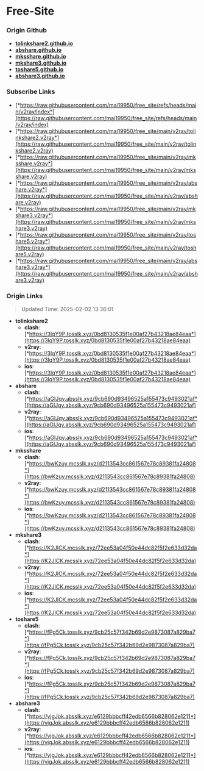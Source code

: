 # Free-Site

### Origin Github

- [**tolinkshare2.github.io**](https://github.com/tolinkshare2/tolinkshare2.github.io)
- [**abshare.github.io**](https://github.com/abshare/abshare.github.io)
- [**mksshare.github.io**](https://github.com/mksshare/mksshare.github.io)
- [**mkshare3.github.io**](https://github.com/mkshare3/mkshare3.github.io)
- [**toshare5.github.io**](https://github.com/toshare5/toshare5.github.io)
- [**abshare3.github.io**](https://github.com/abshare3/abshare3.github.io)

### Subscribe Links

- [*https://raw.githubusercontent.com/mai19950/free_site/refs/heads/main/v2ray/index*](https://raw.githubusercontent.com/mai19950/free_site/refs/heads/main/v2ray/index)
- [*https://raw.githubusercontent.com/mai19950/free_site/main/v2ray/tolinkshare2.v2ray*](https://raw.githubusercontent.com/mai19950/free_site/main/v2ray/tolinkshare2.v2ray)
- [*https://raw.githubusercontent.com/mai19950/free_site/main/v2ray/mksshare.v2ray*](https://raw.githubusercontent.com/mai19950/free_site/main/v2ray/mksshare.v2ray)
- [*https://raw.githubusercontent.com/mai19950/free_site/main/v2ray/abshare.v2ray*](https://raw.githubusercontent.com/mai19950/free_site/main/v2ray/abshare.v2ray)
- [*https://raw.githubusercontent.com/mai19950/free_site/main/v2ray/mkshare3.v2ray*](https://raw.githubusercontent.com/mai19950/free_site/main/v2ray/mkshare3.v2ray)
- [*https://raw.githubusercontent.com/mai19950/free_site/main/v2ray/toshare5.v2ray*](https://raw.githubusercontent.com/mai19950/free_site/main/v2ray/toshare5.v2ray)
- [*https://raw.githubusercontent.com/mai19950/free_site/main/v2ray/abshare3.v2ray*](https://raw.githubusercontent.com/mai19950/free_site/main/v2ray/abshare3.v2ray)

### Origin Links

> Updated Time: 2025-02-02 13:36:01

- **tolinkshare2**
  - **clash**: [*https://3lqY9P.tosslk.xyz/0bd8130535f1e00af27b43218ae84eaa*](https://3lqY9P.tosslk.xyz/0bd8130535f1e00af27b43218ae84eaa)
  - **v2ray**: [*https://3lqY9P.tosslk.xyz/0bd8130535f1e00af27b43218ae84eaa*](https://3lqY9P.tosslk.xyz/0bd8130535f1e00af27b43218ae84eaa)
  - **ios**: [*https://3lqY9P.tosslk.xyz/0bd8130535f1e00af27b43218ae84eaa*](https://3lqY9P.tosslk.xyz/0bd8130535f1e00af27b43218ae84eaa)
- **abshare**
  - **clash**: [*https://aGIJqy.absslk.xyz/9cb690d93496525a155473c9493021af*](https://aGIJqy.absslk.xyz/9cb690d93496525a155473c9493021af)
  - **v2ray**: [*https://aGIJqy.absslk.xyz/9cb690d93496525a155473c9493021af*](https://aGIJqy.absslk.xyz/9cb690d93496525a155473c9493021af)
  - **ios**: [*https://aGIJqy.absslk.xyz/9cb690d93496525a155473c9493021af*](https://aGIJqy.absslk.xyz/9cb690d93496525a155473c9493021af)
- **mksshare**
  - **clash**: [*https://bwKzuy.mcsslk.xyz/d2113543cc861567e78c89381fa24808*](https://bwKzuy.mcsslk.xyz/d2113543cc861567e78c89381fa24808)
  - **v2ray**: [*https://bwKzuy.mcsslk.xyz/d2113543cc861567e78c89381fa24808*](https://bwKzuy.mcsslk.xyz/d2113543cc861567e78c89381fa24808)
  - **ios**: [*https://bwKzuy.mcsslk.xyz/d2113543cc861567e78c89381fa24808*](https://bwKzuy.mcsslk.xyz/d2113543cc861567e78c89381fa24808)
- **mkshare3**
  - **clash**: [*https://K2JICK.mcsslk.xyz/72ee53a04f50e44dc82f5f2e633d32da*](https://K2JICK.mcsslk.xyz/72ee53a04f50e44dc82f5f2e633d32da)
  - **v2ray**: [*https://K2JICK.mcsslk.xyz/72ee53a04f50e44dc82f5f2e633d32da*](https://K2JICK.mcsslk.xyz/72ee53a04f50e44dc82f5f2e633d32da)
  - **ios**: [*https://K2JICK.mcsslk.xyz/72ee53a04f50e44dc82f5f2e633d32da*](https://K2JICK.mcsslk.xyz/72ee53a04f50e44dc82f5f2e633d32da)
- **toshare5**
  - **clash**: [*https://fPg5Ck.tosslk.xyz/9cb25c57f342b69d2e9873087a829ba7*](https://fPg5Ck.tosslk.xyz/9cb25c57f342b69d2e9873087a829ba7)
  - **v2ray**: [*https://fPg5Ck.tosslk.xyz/9cb25c57f342b69d2e9873087a829ba7*](https://fPg5Ck.tosslk.xyz/9cb25c57f342b69d2e9873087a829ba7)
  - **ios**: [*https://fPg5Ck.tosslk.xyz/9cb25c57f342b69d2e9873087a829ba7*](https://fPg5Ck.tosslk.xyz/9cb25c57f342b69d2e9873087a829ba7)
- **abshare3**
  - **clash**: [*https://vjgJok.absslk.xyz/e6129bbbcff42edb6566b828062e1211*](https://vjgJok.absslk.xyz/e6129bbbcff42edb6566b828062e1211)
  - **v2ray**: [*https://vjgJok.absslk.xyz/e6129bbbcff42edb6566b828062e1211*](https://vjgJok.absslk.xyz/e6129bbbcff42edb6566b828062e1211)
  - **ios**: [*https://vjgJok.absslk.xyz/e6129bbbcff42edb6566b828062e1211*](https://vjgJok.absslk.xyz/e6129bbbcff42edb6566b828062e1211)
